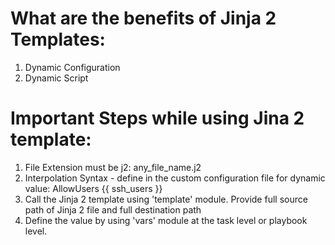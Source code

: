 # What are the benefits of Jinja 2 Templates:
1) Dynamic Configuration
2) Dynamic Script

# Important Steps while using Jina 2 template:
1) File Extension must be j2: any_file_name.j2
2) Interpolation Syntax - define in the custom configuration file for dynamic value:   AllowUsers {{ ssh_users }}
3) Call the Jinja 2 template using 'template' module. Provide full source path of Jinja 2 file and full destination path
4) Define the value by using 'vars' module at the task level or playbook level.